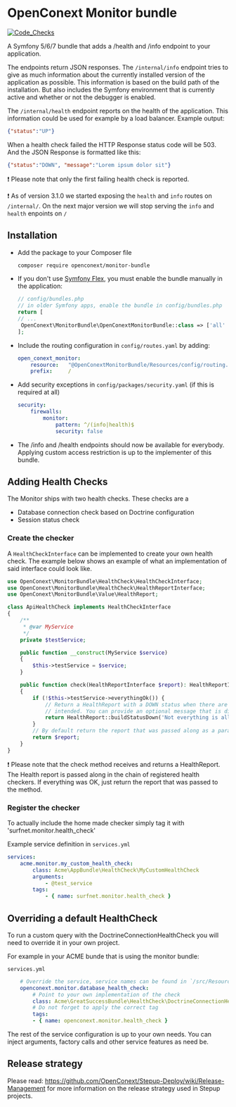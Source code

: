 # OpenConext Monitor bundle

[![Code_Checks](https://github.com/OpenConext/Monitor-bundle/actions/workflows/code_checks.yaml/badge.svg)](https://github.com/OpenConext/Monitor-bundle/actions/workflows/code_checks.yaml)

A Symfony 5/6/7 bundle that adds a /health and /info endpoint to your application.

The endpoints return JSON responses. The `/internal/info` endpoint tries to give as much information about the currently installed 
version of the application as possible. This information is based on the build path of the installation. But also
includes the Symfony environment that is currently active and whether or not the debugger is enabled.

The `/internal/health` endpoint reports on the health of the application. This information could be used for example by a load
balancer. Example output:

```json
{"status":"UP"}
``` 

When a health check failed the HTTP Response status code will be 503. And the JSON Response is formatted like this: 
```json
{"status":"DOWN", "message":"Lorem ipsum dolor sit"}
``` 

:exclamation: Please note that only the first failing health check is reported.

:exclamation: As of version 3.1.0 we started exposing the `health` and `info` routes on `/internal/`. On the next major version we will stop serving the `info` and `health` enpoints on `/`


## Installation

 * Add the package to your Composer file
    ```sh
    composer require openconext/monitor-bundle
    ```

 * If you don't use [Symfony Flex](https://symfony.com/doc/current/setup/flex.html), you must enable the bundle manually in the application:

    ```php
    // config/bundles.php
    // in older Symfony apps, enable the bundle in config/bundles.php
    return [
    // ...
     OpenConext\MonitorBundle\OpenConextMonitorBundle::class => ['all' => true],
    ];
     ```
   
 * Include the routing configuration in `config/routes.yaml` by adding:
    ```yaml
    open_conext_monitor:
        resource:   "@OpenConextMonitorBundle/Resources/config/routing.yml"
        prefix:     /
     ```
 
 * Add security exceptions in `config/packages/security.yaml` (if this is required at all)
    ```yaml
    security:
        firewalls:
            monitor:
                pattern: ^/(info|health)$
                security: false

    ```
 * The /info and /health endpoints should now be available for everybody. Applying custom access restriction is up to
    the implementer of this bundle. 
    
## Adding Health Checks
The Monitor ships with two health checks. These checks are a
 - Database connection check based on Doctrine configuration
 - Session status check
 
### Create the checker
A `HealthCheckInterface` can be implemented to create your own health check. The example below shows an example of what
an implementation of said interface could look like.

```php
use OpenConext\MonitorBundle\HealthCheck\HealthCheckInterface;
use OpenConext\MonitorBundle\HealthCheck\HealthReportInterface;
use OpenConext\MonitorBundle\Value\HealthReport;

class ApiHealthCheck implements HealthCheckInterface
{
    /**
     * @var MyService
     */
    private $testService;

    public function __construct(MyService $service)
    {
        $this->testService = $service;
    }

    public function check(HealthReportInterface $report): HealthReportInterface
    {
        if (!$this->testService->everythingOk()) {
            // Return a HealthReport with a DOWN status when there are indications the application is not functioning as
            // intended. You can provide an optional message that is displayed alongside the DOWN status.
            return HealthReport::buildStatusDown('Not everything is allright.');
        }
        // By default return the report that was passed along as a parameter to the check method
        return $report;
    }
}
``` 
:exclamation: Please note that the check method receives and returns a HealthReport. The Health report is passed along in the chain of
registered health checkers. If everything was OK, just return the report that was passed to the method. 

### Register the checker
To actually include the home made checker simply tag it with 'surfnet.monitor.health_check'

Example service definition in `services.yml`

```yaml
services:
    acme.monitor.my_custom_health_check:
        class: Acme\AppBundle\HealthCheck\MyCustomHealthCheck
        arguments:
            - @test_service
        tags:
            - { name: surfnet.monitor.health_check }
```

## Overriding a default HealthCheck
To run a custom query with the DoctrineConnectionHealthCheck you will need to override it in your own project.

For example in your ACME bunde that is using the monitor bundle:

`services.yml`
```yaml
    # Override the service, service names can be found in `/src/Resources/config/services.yml`
    openconext.monitor.database_health_check:
        # Point to your own implementation of the check
        class: Acme\GreatSuccessBundle\HealthCheck\DoctrineConnectionHealthCheck
        # Do not forget to apply the correct tag
        tags:
        - { name: openconext.monitor.health_check }

```

The rest of the service configuration is up to your own needs. You can inject arguments, factory calls and other service features as need be.

## Release strategy
Please read: https://github.com/OpenConext/Stepup-Deploy/wiki/Release-Management for more information on the release strategy used in Stepup projects.
